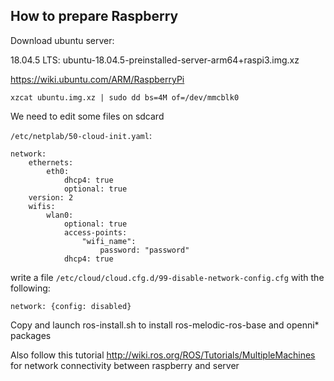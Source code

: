 ## How to prepare Raspberry 

Download ubuntu server:

18.04.5 LTS: ubuntu-18.04.5-preinstalled-server-arm64+raspi3.img.xz

https://wiki.ubuntu.com/ARM/RaspberryPi

`xzcat ubuntu.img.xz | sudo dd bs=4M of=/dev/mmcblk0`

We need to edit some files on sdcard

`/etc/netplab/50-cloud-init.yaml`:
```
network:
    ethernets:
        eth0:
            dhcp4: true
            optional: true
    version: 2
    wifis:
        wlan0:
            optional: true
            access-points:
                "wifi_name":
                    password: "password"
            dhcp4: true
```

write a file `/etc/cloud/cloud.cfg.d/99-disable-network-config.cfg` with the following:

`network: {config: disabled}`

Copy and launch ros-install.sh to install ros-melodic-ros-base and openni* packages

Also follow this tutorial http://wiki.ros.org/ROS/Tutorials/MultipleMachines for network connectivity between raspberry and server
